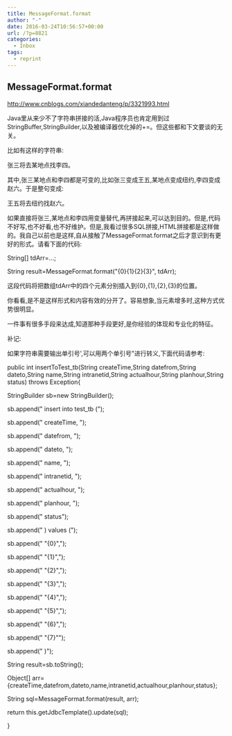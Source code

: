 ```yaml
---
title: MessageFormat.format
author: "-"
date: 2016-03-24T10:56:57+00:00
url: /?p=8821
categories:
  - Inbox
tags:
  - reprint
---
```

## MessageFormat.format

<http://www.cnblogs.com/xiandedanteng/p/3321993.html>

Java里从来少不了字符串拼接的活,Java程序员也肯定用到过StringBuffer,StringBuilder,以及被编译器优化掉的+=。但这些都和下文要谈的无关。

比如有这样的字符串:

张三将去某地点找李四。

其中,张三某地点和李四都是可变的,比如张三变成王五,某地点变成纽约,李四变成赵六。于是整句变成:

王五将去纽约找赵六。

如果直接将张三,某地点和李四用变量替代,再拼接起来,可以达到目的。但是,代码不好写,也不好看,也不好维护。但是,我看过很多SQL拼接,HTML拼接都是这样做的。我自己以前也是这样,自从接触了MessageFormat.format之后才意识到有更好的形式。请看下面的代码:

String[] tdArr=...;
  
String result=MessageFormat.format("{0}{1}{2}{3}", tdArr);

这段代码将把数组tdArr中的四个元素分别插入到{0},{1},{2},{3}的位置。

你看看,是不是这样形式和内容有效的分开了。容易想象,当元素增多时,这种方式优势很明显。

一件事有很多手段来达成,知道那种手段更好,是你经验的体现和专业化的特征。

补记:

如果字符串需要输出单引号',可以用两个单引号"进行转义,下面代码请参考:

public int insertToTest_tb(String createTime,String datefrom,String dateto,String name,String intranetid,String actualhour,String planhour,String status) throws Exception{
  
StringBuilder sb=new StringBuilder();
  
sb.append("    insert into test_tb (");
  
sb.append("        createTime, ");
  
sb.append("        datefrom, ");
  
sb.append("        dateto, ");
  
sb.append("        name, ");
  
sb.append("        intranetid, ");
  
sb.append("        actualhour, ");
  
sb.append("        planhour, ");
  
sb.append("        status");
  
sb.append("    ) values (");
  
sb.append("        "{0}",");
  
sb.append("        "{1}",");
  
sb.append("        "{2}",");
  
sb.append("        "{3}",");
  
sb.append("        "{4}",");
  
sb.append("        "{5}",");
  
sb.append("        "{6}",");
  
sb.append("        "{7}"");
  
sb.append("    )");
  
String result=sb.toString();

Object[] arr={createTime,datefrom,dateto,name,intranetid,actualhour,planhour,status};
  
String sql=MessageFormat.format(result, arr);

return this.getJdbcTemplate().update(sql);
  
}
